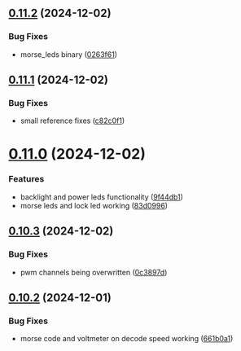 ## [0.11.2](https://github.com/olipayne/Arduino-Morse-Radio/compare/v0.11.1...v0.11.2) (2024-12-02)


### Bug Fixes

* morse_leds binary ([0263f61](https://github.com/olipayne/Arduino-Morse-Radio/commit/0263f61774758f596dd3b50c970cfada32855584))



## [0.11.1](https://github.com/olipayne/Arduino-Morse-Radio/compare/v0.11.0...v0.11.1) (2024-12-02)


### Bug Fixes

* small reference fixes ([c82c0f1](https://github.com/olipayne/Arduino-Morse-Radio/commit/c82c0f13fc3179c98e915f89ea60878f9da4e211))



# [0.11.0](https://github.com/olipayne/Arduino-Morse-Radio/compare/v0.10.3...v0.11.0) (2024-12-02)


### Features

* backlight and power leds functionality ([9f44db1](https://github.com/olipayne/Arduino-Morse-Radio/commit/9f44db1197bdc3d798efef6384e7ea9da0896786))
* morse leds and lock led working ([83d0996](https://github.com/olipayne/Arduino-Morse-Radio/commit/83d09966d7c0ec4402c6fd6abb39f0b6a08081e2))



## [0.10.3](https://github.com/olipayne/Arduino-Morse-Radio/compare/v0.10.2...v0.10.3) (2024-12-02)


### Bug Fixes

* pwm channels being overwritten ([0c3897d](https://github.com/olipayne/Arduino-Morse-Radio/commit/0c3897da75a9bf70d9d17908bbb19e24de1843a4))



## [0.10.2](https://github.com/olipayne/Arduino-Morse-Radio/compare/v0.10.1...v0.10.2) (2024-12-01)


### Bug Fixes

* morse code and voltmeter on decode speed working ([661b0a1](https://github.com/olipayne/Arduino-Morse-Radio/commit/661b0a13eb04c3ff1657e367a8cbed401ddd0b9e))



